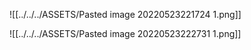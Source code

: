 ![[../../../ASSETS/Pasted image 20220523221724 1.png]]

![[../../../ASSETS/Pasted image 20220523222731 1.png]]

